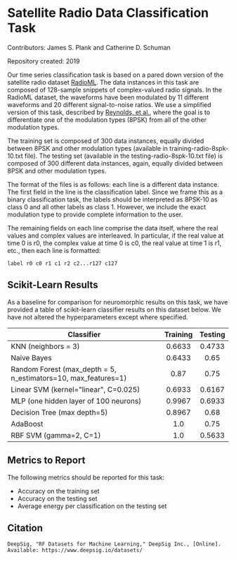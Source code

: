 # Satellite Radio Data Classification Task

Contributors: James S. Plank and Catherine D. Schuman

Repository created: 2019

Our time series classification task is based on a pared down version of the satellite radio dataset [RadioML](https://www.deepsig.io/datasets). The data instances in this task are composed of 128-sample snippets of complex-valued radio signals.  In the RadioML dataset, the waveforms have been modulated by 11 different waveforms and 20 different signal-to-noise ratios.  We use a simplified version of this task, described by [Reynolds, et al.](http://neuromorphic.eecs.utk.edu/publications/2018-07-24-a-comparison-of-neuromorphic-classification-tasks/), where the goal is to differentiate one of the modulation types (8PSK) from all of the other modulation types.  

The training set is composed of 300 data instances, equally divided between 8PSK and other modulation types (available in training-radio-8spk-10.txt file).  The testing set (available in the testing-radio-8spk-10.txt file) is composed of 300 different data instances, again, equally divided between 8PSK and other modulation types.

The format of the files is as follows: each line is a different data instance.  The first field in the line is the classification label.  Since we frame this as a binary classification task, the labels should be interpreted as 8PSK-10 as class 0 and all other labels as class 1.  However, we include the exact modulation type to provide complete information to the user. 

The remaining fields on each line comprise the data itself, where the real values and complex values are interleaved. In particular, if the real value at time 0 is r0, the complex value at time 0 is c0, the real value at time 1 is r1, etc., then each line is formatted:

`label r0 c0 r1 c1 r2 c2...r127 c127`

## Scikit-Learn Results

As a baseline for comparison for neuromorphic results on this task, we have provided a table of scikit-learn classifier results on this dataset below.  We have not altered the hyperparameters except where specified. 

| Classifier | Training | Testing |
| --- | :---: | :---: |
| KNN (neighbors = 3) | 0.6633 | 0.4733 |
| Naive Bayes | 0.6433 | 0.65 |
| Random Forest (max_depth = 5, n_estimators=10, max_features=1) | 0.87 | 0.75 | 
| Linear SVM (kernel="linear", C=0.025) | 0.6933 | 0.6167 |
| MLP (one hidden layer of 100 neurons) | 0.9967 | 0.6933 | 
| Decision Tree (max depth=5) | 0.8967 | 0.68 |
| AdaBoost | 1.0 | 0.75 | 
| RBF SVM (gamma=2, C=1) | 1.0 | 0.5633 |

## Metrics to Report

The following metrics should be reported for this task:
- Accuracy on the training set
- Accuracy on the testing set
- Average energy per classification on the testing set

## Citation

`DeepSig, "RF Datasets for Machine Learning," DeepSig Inc., [Online]. Available: https://www.deepsig.io/datasets/`

